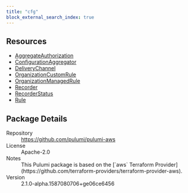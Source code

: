 ```yaml
---
title: "cfg"
block_external_search_index: true
---
```


<!-- WARNING: this file was generated by Pulumi Docs Generator. -->
<!-- Do not edit by hand unless you're certain you know what you are doing! -->



<h2 id="resources">Resources</h2>
<ul class="api">
    <li><a href="aggregateauthorization" title="AggregateAuthorization"><span class="symbol resource"></span>AggregateAuthorization</a></li>
    <li><a href="configurationaggregator" title="ConfigurationAggregator"><span class="symbol resource"></span>ConfigurationAggregator</a></li>
    <li><a href="deliverychannel" title="DeliveryChannel"><span class="symbol resource"></span>DeliveryChannel</a></li>
    <li><a href="organizationcustomrule" title="OrganizationCustomRule"><span class="symbol resource"></span>OrganizationCustomRule</a></li>
    <li><a href="organizationmanagedrule" title="OrganizationManagedRule"><span class="symbol resource"></span>OrganizationManagedRule</a></li>
    <li><a href="recorder" title="Recorder"><span class="symbol resource"></span>Recorder</a></li>
    <li><a href="recorderstatus" title="RecorderStatus"><span class="symbol resource"></span>RecorderStatus</a></li>
    <li><a href="rule" title="Rule"><span class="symbol resource"></span>Rule</a></li>
</ul>

<h2 id="package-details">Package Details</h2>
<dl class="package-details">
	<dt>Repository</dt>
	<dd><a href="https://github.com/pulumi/pulumi-aws">https://github.com/pulumi/pulumi-aws</a></dd>
	<dt>License</dt>
	<dd>Apache-2.0</dd>
    <dt>Notes</dt>
	<dd>This Pulumi package is based on the [`aws` Terraform Provider](https://github.com/terraform-providers/terraform-provider-aws).</dd>
	<dt>Version</dt>
	<dd>2.1.0-alpha.1587080706+ge06ce6456</dd>
</dl>

